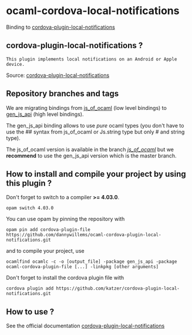 # ocaml-cordova-local-notifications

Binding to
[cordova-plugin-local-notifications](https://github.com/katzer/cordova-plugin-local-notifications)

## cordova-plugin-local-notifications ?

```
This plugin implements local notifications on an Android or Apple device.
```

Source: [cordova-plugin-local-notifications](https://github.com/katzer/cordova-plugin-local-notifications)

## Repository branches and tags

We are migrating bindings from
[js_of_ocaml](https://github.com/ocsigen/js_of_ocaml) (low level bindings) to
[gen_js_api](https://github.com/lexifi/gen_js_api) (high level bindings).

The gen_js_api binding allows to use *pure* ocaml types (you don't have to use
the ## syntax from js_of_ocaml or Js.string type but only # and string type).

The js_of_ocaml version is available in the branch
[*js_of_ocaml*](https://github.com/dannywillems/ocaml-cordova-plugin-file/tree/js_of_ocaml)
but we **recommend** to use the gen_js_api version which is the master branch.

## How to install and compile your project by using this plugin ?

Don't forget to switch to a compiler **>= 4.03.0**.
```Shell
opam switch 4.03.0
```

You can use opam by pinning the repository with
```Shell
opam pin add cordova-plugin-file https://github.com/dannywillems/ocaml-cordova-plugin-local-notifications.git
```

and to compile your project, use
```Shell
ocamlfind ocamlc -c -o [output_file] -package gen_js_api -package ocaml-cordova-plugin-file [...] -linkpkg [other arguments]
```

Don't forget to install the cordova plugin file with
```Shell
cordova plugin add https://github.com/katzer/cordova-plugin-local-notifications.git
```

## How to use ?

See the official documentation
[cordova-plugin-local-notifications](https://github.com/katzer/cordova-plugin-local-notifications)
